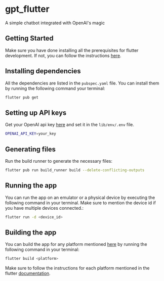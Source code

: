 # gpt_flutter

A simple chatbot integrated with OpenAI's magic

## Getting Started

Make sure you have done installing all the prerequisites for flutter development. If not, you can follow the instructions [here](https://flutter.dev/docs/get-started/install).

## Installing dependencies

All the dependencies are listed in the `pubspec.yaml` file. You can install them by running the following command your terminal:

```bash
flutter pub get
```

## Setting up API keys

Get your OpenAI api key [here](https://platform.openai.com/api-keys) and set it in the `lib/env/.env` file.

```bash
OPENAI_API_KEY=your_key
```

## Generating files

Run the build runner to generate the necessary files:

```bash
flutter pub run build_runner build --delete-conflicting-outputs
```

## Running the app

You can run the app on an emulator or a physical device by executing the following command in your terminal. Make sure to mention the device id if you have multiple devices connected.:

```bash
flutter run -d <device_id>
```

## Building the app

You can build the app for any platform mentioned [here](https://docs.flutter.dev/reference/supported-platforms) by running the following command in your terminal:

```bash
flutter build <platform>
```

Make sure to follow the instructions for each platform mentioned in the flutter [documentation](https://flutter.dev/docs/deployment).
